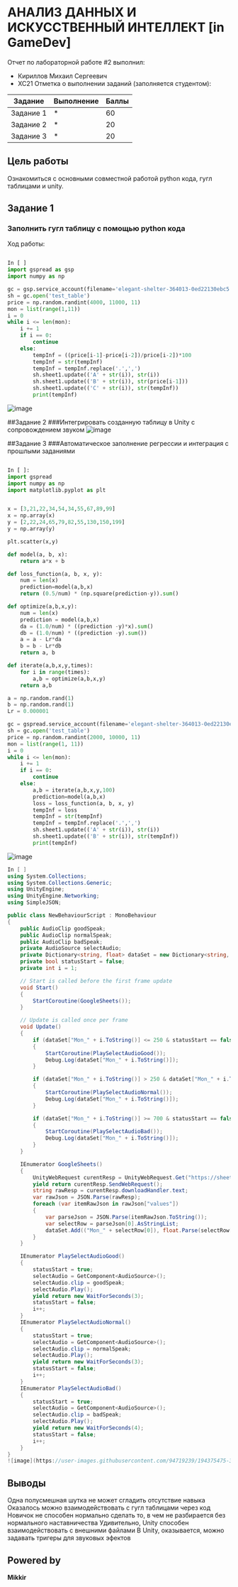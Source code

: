 # АНАЛИЗ ДАННЫХ И ИСКУССТВЕННЫЙ ИНТЕЛЛЕКТ [in GameDev]
Отчет по лабораторной работе #2 выполнил:
- Кириллов Михаил Сергеевич
- XC21
Отметка о выполнении заданий (заполняется студентом):

| Задание | Выполнение | Баллы |
| ------ | ------ | ------ |
| Задание 1 | * | 60 |
| Задание 2 | * | 20 |
| Задание 3 | * | 20 |


## Цель работы
Ознакомиться с основными совместной работой python кода, гугл таблицами и unity.

## Задание 1
### Заполнить гугл таблицу с помощью python кода
Ход работы:

```py

In [ ]
import gspread as gsp
import numpy as np

gc = gsp.service_account(filename='elegant-shelter-364013-0ed22130ebc5.json')
sh = gc.open('test_table')
price = np.random.randint(4000, 11000, 11)
mon = list(range(1,11))
i = 0
while i <= len(mon):
    i += 1
    if i == 0:
        continue
    else:
        tempInf = ((price[i-1]-price[i-2])/price[i-2])*100
        tempInf = str(tempInf)
        tempInf = tempInf.replace('.',',')
        sh.sheet1.update(('A' + str(i)), str(i))
        sh.sheet1.update(('B' + str(i)), str(price[i-1]))
        sh.sheet1.update(('C' + str(i)), str(tempInf))
        print(tempInf)
```

![image](https://user-images.githubusercontent.com/94719239/194373796-b8e7c788-88a7-4d66-a4bd-64725a66fdc7.png)


##Задание 2
###Интегрировать созданную таблицу в Unity с сопровождением звуком
![image](https://user-images.githubusercontent.com/94719239/194374227-3895c439-aeeb-4465-80a8-66f96808c46d.png)


##Задание 3
###Автоматическое заполнение регрессии и интеграция с прошлыми заданиями
```py

In [ ]:
import gspread
import numpy as np
import matplotlib.pyplot as plt


x = [3,21,22,34,54,34,55,67,89,99]
x = np.array(x)
y = [2,22,24,65,79,82,55,130,150,199]
y = np.array(y)

plt.scatter(x,y)

def model(a, b, x):
    return a*x + b

def loss_function(a, b, x, y):
    num = len(x)
    prediction=model(a,b,x)
    return (0.5/num) * (np.square(prediction-y)).sum()

def optimize(a,b,x,y):
    num = len(x)
    prediction = model(a,b,x)
    da = (1.0/num) * ((prediction -y)*x).sum()
    db = (1.0/num) * ((prediction -y).sum())
    a = a - Lr*da
    b = b - Lr*db
    return a, b

def iterate(a,b,x,y,times):
    for i in range(times):
        a,b = optimize(a,b,x,y)
    return a,b

a = np.random.rand(1)
b = np.random.rand(1)
Lr = 0.000001

gc = gspread.service_account(filename='elegant-shelter-364013-0ed22130ebc5.json')
sh = gc.open('test_table')
price = np.random.randint(2000, 10000, 11)
mon = list(range(1, 11))
i = 0
while i <= len(mon):
    i += 1
    if i == 0:
        continue
    else:
        a,b = iterate(a,b,x,y,100)
        prediction=model(a,b,x)
        loss = loss_function(a, b, x, y)
        tempInf = loss
        tempInf = str(tempInf)
        tempInf = tempInf.replace('.',',')
        sh.sheet1.update(('A' + str(i)), str(i))
        sh.sheet1.update(('B' + str(i)), str(tempInf))
        print(tempInf)

```
![image](https://user-images.githubusercontent.com/94719239/194374692-2d128e6e-943c-4b23-8de2-de2fc402401f.png)

```c#
In [ ]
using System.Collections;
using System.Collections.Generic;
using UnityEngine;
using UnityEngine.Networking;
using SimpleJSON;

public class NewBehaviourScript : MonoBehaviour
{
    public AudioClip goodSpeak;
    public AudioClip normalSpeak;
    public AudioClip badSpeak;
    private AudioSource selectAudio;
    private Dictionary<string, float> dataSet = new Dictionary<string, float>();
    private bool statusStart = false;
    private int i = 1;

    // Start is called before the first frame update
    void Start()
    {
        StartCoroutine(GoogleSheets());
    }

    // Update is called once per frame
    void Update()
    {
        if (dataSet["Mon_" + i.ToString()] <= 250 & statusStart == false & i != dataSet.Count)
        {
            StartCoroutine(PlaySelectAudioGood());
            Debug.Log(dataSet["Mon_" + i.ToString()]);
        }

        if (dataSet["Mon_" + i.ToString()] > 250 & dataSet["Mon_" + i.ToString()] < 700 & statusStart == false & i != dataSet.Count)
        {
            StartCoroutine(PlaySelectAudioNormal());
            Debug.Log(dataSet["Mon_" + i.ToString()]);
        }

        if (dataSet["Mon_" + i.ToString()] >= 700 & statusStart == false & i != dataSet.Count)
        {
            StartCoroutine(PlaySelectAudioBad());
            Debug.Log(dataSet["Mon_" + i.ToString()]);
        }
    }

    IEnumerator GoogleSheets()
    {
        UnityWebRequest curentResp = UnityWebRequest.Get("https://sheets.googleapis.com/v4/spreadsheets/1AsH1Z6uEysjAwXACRI2P4fhmjFNiuIq83tPdBO8McUA/values/Лист1?key=AIzaSyDnnwIH-R5dmOoDzYUD3EDGlTq7shDdKUU");
        yield return curentResp.SendWebRequest();
        string rawResp = curentResp.downloadHandler.text;
        var rawJson = JSON.Parse(rawResp);
        foreach (var itemRawJson in rawJson["values"])
        {
            var parseJson = JSON.Parse(itemRawJson.ToString());
            var selectRow = parseJson[0].AsStringList;
            dataSet.Add(("Mon_" + selectRow[0]), float.Parse(selectRow[1]));
        }
    }

    IEnumerator PlaySelectAudioGood()
    {
        statusStart = true;
        selectAudio = GetComponent<AudioSource>();
        selectAudio.clip = goodSpeak;
        selectAudio.Play();
        yield return new WaitForSeconds(3);
        statusStart = false;
        i++;
    }
    IEnumerator PlaySelectAudioNormal()
    {
        statusStart = true;
        selectAudio = GetComponent<AudioSource>();
        selectAudio.clip = normalSpeak;
        selectAudio.Play();
        yield return new WaitForSeconds(3);
        statusStart = false;
        i++;
    }
    IEnumerator PlaySelectAudioBad()
    {
        statusStart = true;
        selectAudio = GetComponent<AudioSource>();
        selectAudio.clip = badSpeak;
        selectAudio.Play();
        yield return new WaitForSeconds(4);
        statusStart = false;
        i++;
    }
}
![image](https://user-images.githubusercontent.com/94719239/194375475-3e33ae91-82f9-471a-87e2-49e881eb765d.png)

```
## Выводы

Одна полусмешная шутка не может сгладить отсутствие навыка
Оказалось можно взаимодействовать с гугл таблицами через код
Новичок не способен нормально сделать то, в чем не разбирается без нормального наставничества
Удивительно, Unity способен взаимодействовать с внешними файлами
В Unity, оказывается, можно задавать тригеры для звуковых эфектов

## Powered by

**Mikkir**
